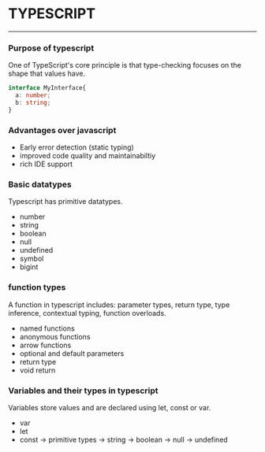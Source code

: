 # TYPESCRIPT
---
### Purpose of typescript
One of TypeScript's core principle is that type-checking focuses on the shape that values have. 

```typescript 
interface MyInterface{
  a: number;
  b: string;
}
```
### Advantages over javascript
+ Early error detection (static typing)
+ improved code quality and maintainabiltiy
+ rich IDE support 

### Basic datatypes
Typescript has primitive datatypes.   
+ number
+ string
+ boolean 
+ null 
+ undefined
+ symbol 
+ bigint

### function types 
A function in typescript includes:  parameter types, return type, type inference, contextual typing, function overloads.
+ named functions 
+ anonymous functions
+ arrow functions 
+ optional and default parameters
+ return type
+ void return 

### Variables and their types in typescript 
Variables store values and are declared using let, const or var. 
+ var
+ let
+ const 
-> primitive types
-> string
-> boolean 
-> null
-> undefined
